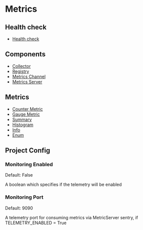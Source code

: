 # Metrics

## Health check

- [Health check](/docs/Metrics/Healthcheck.md)

## Components

- [Collector](/docs/Metrics/Collector.md)
- [Registry](/docs/Metrics/Registry.md)
- [Metrics Channel]()
- [Metrics Server]()

## Metrics

- [Counter Metric](/docs/Metrics/Counter.md)
- [Gauge Metric](/docs/Metrics/Gauge.md)
- [Summary](/docs/Metrics/Summary.md)
- [Histogram](/docs/Metrics/Histogram.md)
- [Info](/docs/Metrics/Info.md)
- [Enum](/docs/Metrics/Enum.md)

## Project Config

### Monitoring Enabled

Default: False

A boolean which specifies if the telemetry will be enabled

### Monitoring Port

Default: 9090

A telemetry port for consuming metrics via MetricServer sentry, if TELEMETRY_ENABLED = True
